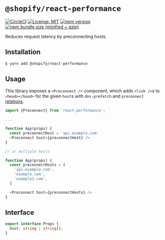 # `@shopify/react-performance`

[![CircleCI](https://circleci.com/gh/Shopify/quilt.svg?style=svg&circle-token=8dafbec2d33dcb489dfce1e82ed37c271b26aeba)](https://circleci.com/gh/Shopify/quilt)
[![License: MIT](https://img.shields.io/badge/License-MIT-green.svg)](LICENSE.md) [![npm version](https://badge.fury.io/js/%40shopify%2Freact-performance.svg)](https://badge.fury.io/js/%40shopify%2Freact-performance.svg) [![npm bundle size (minified + gzip)](https://img.shields.io/bundlephobia/minzip/@shopify/react-performance.svg)](https://img.shields.io/bundlephobia/minzip/@shopify/react-performance.svg)

Reduces request latency by preconnecting hosts.

## Installation

```bash
$ yarn add @shopify/react-performance
```

## Usage

This library exposes a `<Preconnect />` component, which adds `<link />`s to `<head></head>` for the given `host`s with `dns-prefetch` and `preconnect` [relations](https://developer.mozilla.org/en-US/docs/Web/HTML/Link_types).

```javascript
import {Preconnect} from 'react-performance';

...

function App(props) {
  const preconnectHost = 'api.example.com'
  <Preconnect host={preconnectHost} />
}

// or multiple hosts

function App(props) {
  const preconnectHosts = [
    'api.example.com',
    'example.com',
    'example2.com',
  ]

  <Preconnect host={preconnectHosts} />
}
```

## Interface

```typescript
export interface Props {
  host: string | string[];
}
```
